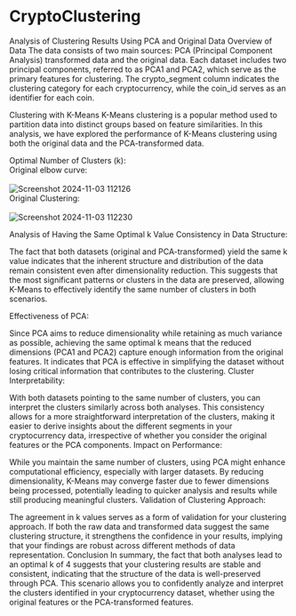 # CryptoClustering

Analysis of Clustering Results Using PCA and Original Data
Overview of Data
The data consists of two main sources: PCA (Principal Component Analysis) transformed data and the original data. Each dataset includes two principal components, referred to as PCA1 and PCA2, which serve as the primary features for clustering. The crypto_segment column indicates the clustering category for each cryptocurrency, while the coin_id serves as an identifier for each coin.

Clustering with K-Means
K-Means clustering is a popular method used to partition data into distinct groups based on feature similarities. In this analysis, we have explored the performance of K-Means clustering using both the original data and the PCA-transformed data.

Optimal Number of Clusters (k):<br>
Original elbow curve:<br>
<br>
![Screenshot 2024-11-03 112126](https://github.com/user-attachments/assets/50fa3ea1-4132-4d37-b9d1-04a478a20026)<br>
Original Clustering:<br>
<br>
![Screenshot 2024-11-03 112230](https://github.com/user-attachments/assets/0c20c95c-18a2-49fb-a0ae-e95fa779ae6b)


Analysis of Having the Same Optimal k Value
Consistency in Data Structure:

The fact that both datasets (original and PCA-transformed) yield the same k value indicates that the inherent structure and distribution of the data remain consistent even after dimensionality reduction. This suggests that the most significant patterns or clusters in the data are preserved, allowing K-Means to effectively identify the same number of clusters in both scenarios.<br>

Effectiveness of PCA:

Since PCA aims to reduce dimensionality while retaining as much variance as possible, achieving the same optimal k means that the reduced dimensions (PCA1 and PCA2) capture enough information from the original features. It indicates that PCA is effective in simplifying the dataset without losing critical information that contributes to the clustering.
Cluster Interpretability:

With both datasets pointing to the same number of clusters, you can interpret the clusters similarly across both analyses. This consistency allows for a more straightforward interpretation of the clusters, making it easier to derive insights about the different segments in your cryptocurrency data, irrespective of whether you consider the original features or the PCA components.
Impact on Performance:

While you maintain the same number of clusters, using PCA might enhance computational efficiency, especially with larger datasets. By reducing dimensionality, K-Means may converge faster due to fewer dimensions being processed, potentially leading to quicker analysis and results while still producing meaningful clusters.
Validation of Clustering Approach:

The agreement in k values serves as a form of validation for your clustering approach. If both the raw data and transformed data suggest the same clustering structure, it strengthens the confidence in your results, implying that your findings are robust across different methods of data representation.
Conclusion
In summary, the fact that both analyses lead to an optimal k of 4 suggests that your clustering results are stable and consistent, indicating that the structure of the data is well-preserved through PCA. This scenario allows you to confidently analyze and interpret the clusters identified in your cryptocurrency dataset, whether using the original features or the PCA-transformed features.
